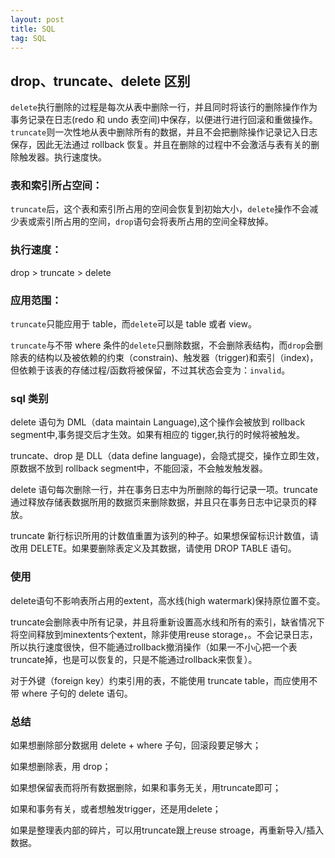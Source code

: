 ```yaml
---
layout: post
title: SQL
tag: SQL
---
```

## drop、truncate、delete 区别
`delete`执行删除的过程是每次从表中删除一行，并且同时将该行的删除操作作为事务记录在日志(redo 和 undo 表空间)中保存，以便进行进行回滚和重做操作。`truncate`则一次性地从表中删除所有的数据，并且不会把删除操作记录记入日志保存，因此无法通过 rollback 恢复。并且在删除的过程中不会激活与表有关的删除触发器。执行速度快。

### 表和索引所占空间：
`truncate`后，这个表和索引所占用的空间会恢复到初始大小，`delete`操作不会减少表或索引所占用的空间，`drop`语句会将表所占用的空间全释放掉。

### 执行速度：
drop > truncate > delete

### 应用范围：
`truncate`只能应用于 table，而`delete`可以是 table 或者 view。

`truncate`与不带 where 条件的`delete`只删除数据，不会删除表结构，而`drop`会删除表的结构以及被依赖的约束（constrain)、触发器（trigger)和索引（index)，但依赖于该表的存储过程/函数将被保留，不过其状态会变为：`invalid`。

### sql 类别
delete 语句为 DML（data maintain Language),这个操作会被放到 rollback segment中,事务提交后才生效。如果有相应的 tigger,执行的时候将被触发。

truncate、drop 是 DLL（data define language)，会隐式提交，操作立即生效，原数据不放到 rollback segment中，不能回滚，不会触发触发器。

delete 语句每次删除一行，并在事务日志中为所删除的每行记录一项。truncate 通过释放存储表数据所用的数据页来删除数据，并且只在事务日志中记录页的释放。 

truncate 新行标识所用的计数值重置为该列的种子。如果想保留标识计数值，请改用 DELETE。如果要删除表定义及其数据，请使用 DROP TABLE 语句。 


### 使用

delete语句不影响表所占用的extent，高水线(high watermark)保持原位置不变。

truncate会删除表中所有记录，并且将重新设置高水线和所有的索引，缺省情况下将空间释放到minextents个extent，除非使用reuse storage，。不会记录日志，所以执行速度很快，但不能通过rollback撤消操作（如果一不小心把一个表truncate掉，也是可以恢复的，只是不能通过rollback来恢复）。

对于外键（foreign key）约束引用的表，不能使用 truncate table，而应使用不带 where 子句的 delete 语句。

### 总结
如果想删除部分数据用 delete + where 子句，回滚段要足够大；

如果想删除表，用 drop； 

如果想保留表而将所有数据删除，如果和事务无关，用truncate即可；

如果和事务有关，或者想触发trigger，还是用delete；

如果是整理表内部的碎片，可以用truncate跟上reuse stroage，再重新导入/插入数据。